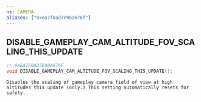 ```yaml
---
ns: CAMERA
aliases: ["0xea7f0ad7e9ba676f"]
---
```

## DISABLE_GAMEPLAY_CAM_ALTITUDE_FOV_SCALING_THIS_UPDATE

```c
// 0xEA7F0AD7E9BA676F
void DISABLE_GAMEPLAY_CAM_ALTITUDE_FOV_SCALING_THIS_UPDATE();
```

```
Disables the scaling of gameplay camera field of view at high altitudes this update (only.) This setting automatically resets for safety.
```
